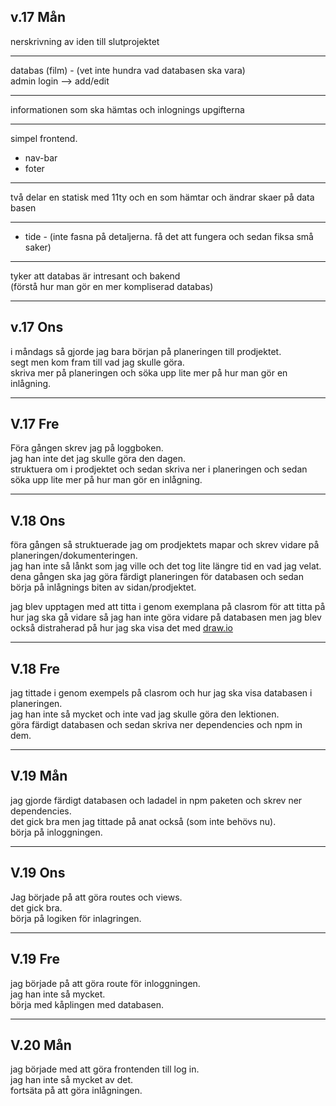 ## v.17 Mån

nerskrivning av iden till slutprojektet

---

databas (film) - (vet inte hundra vad databasen ska vara)  
admin login --> add/edit

---

informationen som ska hämtas och inlognings upgifterna

---

simpel frontend.

-   nav-bar
-   foter

---

två delar en statisk med 11ty och en som hämtar och ändrar skaer på data basen

---

-   tide - (inte fasna på detaljerna. få det att fungera och sedan fiksa små saker)

---

tyker att databas är intresant och bakend  
(förstå hur man gör en mer kompliserad databas)

---

## v.17 Ons

i måndags så gjorde jag bara början på planeringen till prodjektet.  
segt men kom fram till vad jag skulle göra.  
skriva mer på planeringen och söka upp lite mer på hur man gör en inlågning.

---

## V.17 Fre

Föra gången skrev jag på loggboken.  
jag han inte det jag skulle göra den dagen.  
struktuera om i prodjektet och sedan skriva ner i planeringen och sedan söka upp lite mer på hur man gör en inlågning.

---

## V.18 Ons

föra gången så struktuerade jag om prodjektets mapar och skrev vidare på planeringen/dokumenteringen.  
jag han inte så lånkt som jag ville och det tog lite längre tid en vad jag velat.  
dena gången ska jag göra färdigt planeringen för databasen och sedan börja på inlågnings biten av sidan/prodjektet.

jag blev upptagen med att titta i genom exemplana på clasrom för att titta på hur jag ska gå vidare så jag han inte göra vidare på databasen men jag blev också distraherad på hur jag ska visa det med [draw.io](https://app.diagrams.net/)

---

## V.18 Fre

jag tittade i genom exempels på clasrom och hur jag ska visa databasen i planeringen.  
jag han inte så mycket och inte vad jag skulle göra den lektionen.  
göra färdigt databasen och sedan skriva ner dependencies och npm in dem.

---

## V.19 Mån

jag gjorde färdigt databasen och ladadel in npm paketen och skrev ner dependencies.  
det gick bra men jag tittade på anat också (som inte behövs nu).  
börja på inloggningen.

---

## V.19 Ons

Jag började på att göra routes och views.  
det gick bra.  
börja på logiken för inlagringen.

---

## V.19 Fre

jag började på att göra route för inloggningen.  
jag han inte så mycket.  
börja med kåplingen med databasen.

---

## V.20 Mån

jag började med att göra frontenden till log in.  
jag han inte så mycket av det.  
fortsäta på att göra inlågningen.
